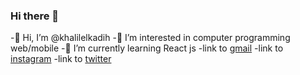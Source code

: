 ### Hi there 👋

<!--
**khalilkadih/khalilkadih** is a ✨ _special_ ✨ repository because its `README.md` (this file) appears on your GitHub profile.

Here are some ideas to get you started:

- 🔭 I’m currently working on ...
- 🌱 I’m currently learning ...
- 👯 I’m looking to collaborate on ...
- 🤔 I’m looking for help with ...
- 💬 Ask me about ...
- 📫 How to reach me: ...
- 😄 Pronouns: ...
- ⚡ Fun fact: ...
-->

-👋 Hi, I’m @khalilelkadih
-👀 I’m interested in computer programming web/mobile
-🌱 I’m currently learning React js
-link to [gmail](khalil94elkadih@gmail.com)
-link to [instagram](elkadih94)
-link to [twitter](https://twitter.com/elkadih_k)
